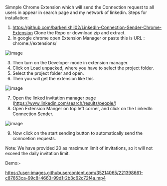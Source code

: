 Simnple Chrome Extension which will send the Connection request to all users in appear in search page and my network of linkedin.
Steps for installation:
1. https://github.com/barkenikhil02/LinkedIn-Connection-Sender-Chrome-Extension Clone the Repo or download zip and extract.
2. In google chrome open Extension Manager or paste this is URL : chrome://extensions/

![image](https://user-images.githubusercontent.com/35214065/221397189-f7a4def2-7fb5-4f9b-b978-933e324787cf.png)

3. Then turn on the Developer mode in extension manager.
4. Click on Load unpacked, where you have to select the project folder.
5. Select the project folder and open.
6. Then you will get the extension like this

![image](https://user-images.githubusercontent.com/35214065/221397261-4da176e1-aba3-4be4-a56c-d14c6fe3026f.png)

7. Open the linked invitation manager page (https://www.linkedin.com/search/results/people/)
8. Open Extension Manger on top left corner, and click on the LinkedIn Connection Sender.

![image](https://user-images.githubusercontent.com/35214065/221397413-357d1f16-6aea-499e-9378-6e3d0ce5e000.png)

9. Now click on the start sending button to automatically send the conncetion requests.

Note: We have provided 20 as maximum limit of invitations, so it will not exceed the daily invitation limit.

Demo:-


https://user-images.githubusercontent.com/35214065/221398661-c87653ca-99c8-4663-99d1-2b3c62c72f4a.mp4

